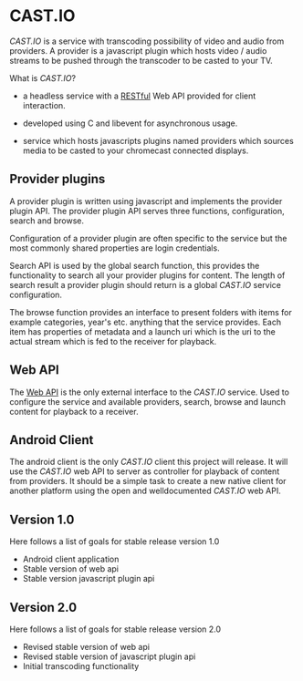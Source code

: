 CAST.IO
=======

_CAST.IO_ is a service with transcoding possibility of video and audio
from providers. A provider is a javascript plugin which hosts video /
audio streams to be pushed through the transcoder to be casted to your
TV.

What is _CAST.IO_?

 - a headless service with a [RESTful][] Web API provided for client
   interaction.

 - developed using C and libevent for asynchronous usage.

 - service which hosts javascripts plugins named providers which
   sources media to be casted to your chromecast connected displays.


[RESTful]: http://en.wikipedia.org/w/index.php?title=Representational_state_transfer "REpresental State Transfer"


## Provider plugins

A provider plugin is written using javascript and implements the
provider plugin API. The provider plugin API serves three functions,
configuration, search and browse.

Configuration of a provider plugin are often specific to the service
but the most commonly shared properties are login credentials.

Search API is used by the global search function, this provides the
functionality to search all your provider plugins for content. The
length of search result a provider plugin should return is a global
_CAST.IO_ service configuration.

The browse function provides an interface to present folders with
items for example categories, year's etc. anything that the service
provides. Each item has properties of metadata and a launch uri which
is the uri to the actual stream which is fed to the receiver for
playback.


## Web API

The [Web API][] is the only external interface to the _CAST.IO_
service. Used to configure the service and available providers,
search, browse and launch content for playback to a receiver.

[web api]: https://github.com/hean01/castio/blob/master/API.md "CAST.IO Rest API"


## Android Client

The android client is the only _CAST.IO_ client this project will
release. It will use the _CAST.IO_ web API to server as controller for
playback of content from providers. It should be a simple task to
create a new native client for another platform using the open and
welldocumented _CAST.IO_ web API.


## Version 1.0

Here follows a list of goals for stable release version 1.0

 - Android client application
 - Stable version of web api
 - Stable version javascript plugin api


## Version 2.0

Here follows a list of goals for stable release version 2.0

 - Revised stable version of web api
 - Revised stable version of javascript plugin api
 - Initial transcoding functionality

